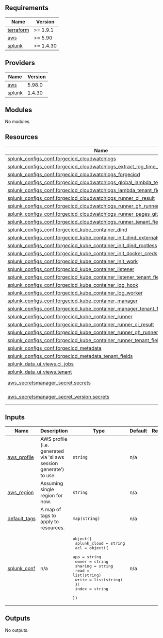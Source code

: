 <!-- BEGIN_TF_DOCS -->
## Requirements

| Name | Version |
|------|---------|
| <a name="requirement_terraform"></a> [terraform](#requirement\_terraform) | >= 1.9.1 |
| <a name="requirement_aws"></a> [aws](#requirement\_aws) | >= 5.90 |
| <a name="requirement_splunk"></a> [splunk](#requirement\_splunk) | >= 1.4.30 |

## Providers

| Name | Version |
|------|---------|
| <a name="provider_aws"></a> [aws](#provider\_aws) | 5.98.0 |
| <a name="provider_splunk"></a> [splunk](#provider\_splunk) | 1.4.30 |

## Modules

No modules.

## Resources

| Name | Type |
|------|------|
| [splunk_configs_conf.forgecicd_cloudwatchlogs](https://registry.terraform.io/providers/splunk/splunk/latest/docs/resources/configs_conf) | resource |
| [splunk_configs_conf.forgecicd_cloudwatchlogs_extract_log_time_message](https://registry.terraform.io/providers/splunk/splunk/latest/docs/resources/configs_conf) | resource |
| [splunk_configs_conf.forgecicd_cloudwatchlogs_forgecicd](https://registry.terraform.io/providers/splunk/splunk/latest/docs/resources/configs_conf) | resource |
| [splunk_configs_conf.forgecicd_cloudwatchlogs_global_lambda_tenant_fields](https://registry.terraform.io/providers/splunk/splunk/latest/docs/resources/configs_conf) | resource |
| [splunk_configs_conf.forgecicd_cloudwatchlogs_lambda_tenant_fields](https://registry.terraform.io/providers/splunk/splunk/latest/docs/resources/configs_conf) | resource |
| [splunk_configs_conf.forgecicd_cloudwatchlogs_runner_ci_result](https://registry.terraform.io/providers/splunk/splunk/latest/docs/resources/configs_conf) | resource |
| [splunk_configs_conf.forgecicd_cloudwatchlogs_runner_gh_runner_version](https://registry.terraform.io/providers/splunk/splunk/latest/docs/resources/configs_conf) | resource |
| [splunk_configs_conf.forgecicd_cloudwatchlogs_runner_pages_github_repo_name](https://registry.terraform.io/providers/splunk/splunk/latest/docs/resources/configs_conf) | resource |
| [splunk_configs_conf.forgecicd_cloudwatchlogs_runner_tenant_fields](https://registry.terraform.io/providers/splunk/splunk/latest/docs/resources/configs_conf) | resource |
| [splunk_configs_conf.forgecicd_kube_container_dind](https://registry.terraform.io/providers/splunk/splunk/latest/docs/resources/configs_conf) | resource |
| [splunk_configs_conf.forgecicd_kube_container_init_dind_externals](https://registry.terraform.io/providers/splunk/splunk/latest/docs/resources/configs_conf) | resource |
| [splunk_configs_conf.forgecicd_kube_container_init_dind_rootless](https://registry.terraform.io/providers/splunk/splunk/latest/docs/resources/configs_conf) | resource |
| [splunk_configs_conf.forgecicd_kube_container_init_docker_creds](https://registry.terraform.io/providers/splunk/splunk/latest/docs/resources/configs_conf) | resource |
| [splunk_configs_conf.forgecicd_kube_container_init_work](https://registry.terraform.io/providers/splunk/splunk/latest/docs/resources/configs_conf) | resource |
| [splunk_configs_conf.forgecicd_kube_container_listener](https://registry.terraform.io/providers/splunk/splunk/latest/docs/resources/configs_conf) | resource |
| [splunk_configs_conf.forgecicd_kube_container_listener_tenant_fields](https://registry.terraform.io/providers/splunk/splunk/latest/docs/resources/configs_conf) | resource |
| [splunk_configs_conf.forgecicd_kube_container_log_hook](https://registry.terraform.io/providers/splunk/splunk/latest/docs/resources/configs_conf) | resource |
| [splunk_configs_conf.forgecicd_kube_container_log_worker](https://registry.terraform.io/providers/splunk/splunk/latest/docs/resources/configs_conf) | resource |
| [splunk_configs_conf.forgecicd_kube_container_manager](https://registry.terraform.io/providers/splunk/splunk/latest/docs/resources/configs_conf) | resource |
| [splunk_configs_conf.forgecicd_kube_container_manager_tenant_fields](https://registry.terraform.io/providers/splunk/splunk/latest/docs/resources/configs_conf) | resource |
| [splunk_configs_conf.forgecicd_kube_container_runner](https://registry.terraform.io/providers/splunk/splunk/latest/docs/resources/configs_conf) | resource |
| [splunk_configs_conf.forgecicd_kube_container_runner_ci_result](https://registry.terraform.io/providers/splunk/splunk/latest/docs/resources/configs_conf) | resource |
| [splunk_configs_conf.forgecicd_kube_container_runner_gh_runner_version](https://registry.terraform.io/providers/splunk/splunk/latest/docs/resources/configs_conf) | resource |
| [splunk_configs_conf.forgecicd_kube_container_runner_tenant_fields](https://registry.terraform.io/providers/splunk/splunk/latest/docs/resources/configs_conf) | resource |
| [splunk_configs_conf.forgecicd_metadata](https://registry.terraform.io/providers/splunk/splunk/latest/docs/resources/configs_conf) | resource |
| [splunk_configs_conf.forgecicd_metadata_tenant_fields](https://registry.terraform.io/providers/splunk/splunk/latest/docs/resources/configs_conf) | resource |
| [splunk_data_ui_views.ci_jobs](https://registry.terraform.io/providers/splunk/splunk/latest/docs/resources/data_ui_views) | resource |
| [splunk_data_ui_views.tenant](https://registry.terraform.io/providers/splunk/splunk/latest/docs/resources/data_ui_views) | resource |
| [aws_secretsmanager_secret.secrets](https://registry.terraform.io/providers/hashicorp/aws/latest/docs/data-sources/secretsmanager_secret) | data source |
| [aws_secretsmanager_secret_version.secrets](https://registry.terraform.io/providers/hashicorp/aws/latest/docs/data-sources/secretsmanager_secret_version) | data source |

## Inputs

| Name | Description | Type | Default | Required |
|------|-------------|------|---------|:--------:|
| <a name="input_aws_profile"></a> [aws\_profile](#input\_aws\_profile) | AWS profile (i.e. generated via 'sl aws session generate') to use. | `string` | n/a | yes |
| <a name="input_aws_region"></a> [aws\_region](#input\_aws\_region) | Assuming single region for now. | `string` | n/a | yes |
| <a name="input_default_tags"></a> [default\_tags](#input\_default\_tags) | A map of tags to apply to resources. | `map(string)` | n/a | yes |
| <a name="input_splunk_conf"></a> [splunk\_conf](#input\_splunk\_conf) | n/a | <pre>object({<br/>    splunk_cloud = string<br/>    acl = object({<br/>      app     = string<br/>      owner   = string<br/>      sharing = string<br/>      read    = list(string)<br/>      write   = list(string)<br/>    })<br/>    index = string<br/>  })</pre> | n/a | yes |

## Outputs

No outputs.
<!-- END_TF_DOCS -->
